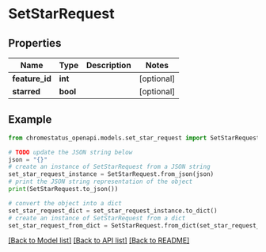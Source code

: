 # SetStarRequest


## Properties

Name | Type | Description | Notes
------------ | ------------- | ------------- | -------------
**feature_id** | **int** |  | [optional] 
**starred** | **bool** |  | [optional] 

## Example

```python
from chromestatus_openapi.models.set_star_request import SetStarRequest

# TODO update the JSON string below
json = "{}"
# create an instance of SetStarRequest from a JSON string
set_star_request_instance = SetStarRequest.from_json(json)
# print the JSON string representation of the object
print(SetStarRequest.to_json())

# convert the object into a dict
set_star_request_dict = set_star_request_instance.to_dict()
# create an instance of SetStarRequest from a dict
set_star_request_from_dict = SetStarRequest.from_dict(set_star_request_dict)
```
[[Back to Model list]](../README.md#documentation-for-models) [[Back to API list]](../README.md#documentation-for-api-endpoints) [[Back to README]](../README.md)


